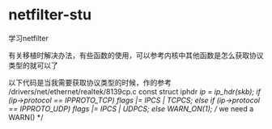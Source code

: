 # netfilter-stu
学习netfilter

有关移植时解决办法，有些函数的使用，可以参考内核中其他函数是怎么获取协议类型的就可以了

以下代码是当我需要获取协议类型的时候，作的参考 /drivers/net/ethernet/realtek/8139cp.c
		const struct iphdr *ip = ip_hdr(skb);
			if (ip->protocol == IPPROTO_TCP)
				flags |= IPCS | TCPCS;
			else if (ip->protocol == IPPROTO_UDP)
				flags |= IPCS | UDPCS;
			else
				WARN_ON(1);	/* we need a WARN() */
